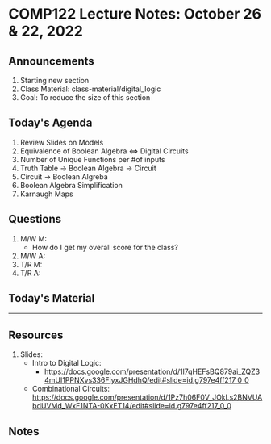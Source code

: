 # COMP122 Lecture Notes: October 26 & 22, 2022

## Announcements
   1. Starting new section
   1. Class Material:  class-material/digital_logic
   1. Goal: To reduce the size of this section 

## Today's Agenda
   1. Review Slides on Models
   1. Equivalence of Boolean Algebra ⇔ Digital Circuits
   1. Number of Unique Functions per #of inputs
   1. Truth Table -> Boolean Algebra -> Circuit
   1. Circuit -> Boolean Algreba
   1. Boolean Algebra Simplification
   1. Karnaugh Maps

## Questions
   1. M/W M:
      - How do I get my overall score for the class?
   1. M/W A:
   1. T/R M: 
   1. T/R A:


## Today's Material



---
## Resources
   1. Slides:
      * Intro to Digital Logic:
        - https://docs.google.com/presentation/d/1l7qHEFsBQ879ai_ZQZ34mUI1PPNXvs336FiyxJGHdhQ/edit#slide=id.g797e4ff217_0_0
      * Combinational Circuits: https://docs.google.com/presentation/d/1Pz7h06F0V_JOkLs2BNVUAbdUVMd_WxF1NTA-0KxET14/edit#slide=id.g797e4ff217_0_0



## Notes
